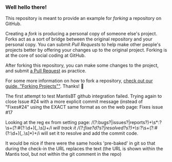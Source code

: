 ### Well hello there!

This repository is meant to provide an example for *forking* a repository on GitHub.

Creating a *fork* is producing a personal copy of someone else's project. Forks act as a sort of bridge between the original repository and your personal copy. You can submit *Pull Requests* to help make other people's projects better by offering your changes up to the original project. Forking is at the core of social coding at GitHub.

After forking this repository, you can make some changes to the project, and submit [a Pull Request](https://github.com/octocat/Spoon-Knife/pulls) as practice.

For some more information on how to fork a repository, [check out our guide, "Forking Projects""](http://guides.github.com/overviews/forking/). Thanks! :sparkling_heart:

The first attempt to test MantisBT github integration failed.
Trying again to close Issue #24 with a more explicit commit message
(instead of "Fixes#24" using the EXACT same format as on the web page: Fixes issue #17

Looking at the reg ex from setting page:
/(?:bugs?|issues?|reports?)+\s*:?\s+(?:#(?:\d+)[,\.\s]*)+/i
will track it
/(?:fixe?d?s?|resolved?s?)+\s*:?\s+(?:#(?:\d+)[,\.\s]*)+/i
will set it to resolve and add the commit code.

It would be nice if there were the same hooks 'pre-baked' in git so
that during the check-in the URL replaces the text (the URL is shown
within the Mantis tool, but not within the git comment in the repo)
